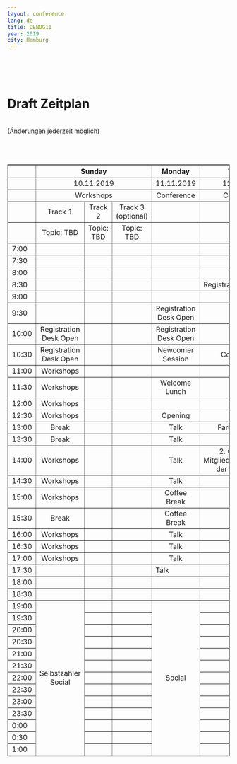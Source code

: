 ```yaml
---
layout: conference
lang: de
title: DENOG11
year: 2019
city: Hamburg
---
```

<br>
<br>
<br>
<h1>Draft Zeitplan</h1><br>
(Änderungen jederzeit möglich)<br>
<br>
<br>
<br>
<table border='1'>
  <tr>
    <th></th>
    <th colspan='3'><b><center>Sunday
    <th><b><center>Monday
    <th><b><center>Tuesday
  </tr>
  <tr>
    <td></td>
    <td colspan='3'><center>10.11.2019</td>
    <td><center>11.11.2019</td>
    <td><center>12.11.2019</td>
  </tr>
  <tr>
    <td></td>
    <td colspan='3'><center>Workshops</td>
    <td><center>Conference</td>
    <td><center>Conference</td>
  </tr>
  <tr>
    <td></td>
    <td><center>Track 1</td>
    <td><center>Track 2</td>
    <td><center>Track 3 (optional)</td>
    <td></td>
    <td></td>
  </tr>
  <tr>
    <td></td>
    <td><center>Topic: TBD</td>
    <td><center>Topic: TBD</td>
    <td><center>Topic: TBD</td>
    <td></td>
    <td></td>
  </tr>
  <tr>
    <td>7:00</td>
    <td></td>
    <td></td>
    <td></td>
    <td></td>
    <td></td>
  </tr>
  <tr>
    <td>7:30</td>
    <td></td>
    <td></td>
    <td></td>
    <td></td>
    <td></td>
  </tr>
  <tr>
    <td>8:00</td>
    <td></td>
    <td></td>
    <td></td>
    <td></td>
    <td></td>
  </tr>
  <tr>
    <td>8:30</td>
    <td></td>
    <td></td>
    <td></td>
    <td></td>
    <td><center>Registration Desk Open</td>
  </tr>
  <tr>
    <td>9:00</td>
    <td></td>
    <td></td>
    <td></td>
    <td></td>
    <td><center>Talk</td>
  </tr>
  <tr>
    <td>9:30</td>
    <td></td>
    <td></td>
    <td></td>
    <td><center>Registration Desk Open</td>
    <td><center>Talk</td>
  </tr>
  <tr>
    <td>10:00</td>
    <td><center>Registration Desk Open</td>
    <td></td>
    <td></td>
    <td><center>Registration Desk Open</td>
    <td><center>Talk</td>
  </tr>
  <tr>
    <td>10:30</td>
    <td><center>Registration Desk Open</td>
    <td></td>
    <td></td>
    <td><center>Newcomer Session</td>
    <td><center>Coffee Break</td>
  </tr>
  <tr>
    <td>11:00</td>
    <td><center>Workshops</td>
    <td></td>
    <td></td>
    <td></td>
    <td><center>Talk</td>
  </tr>
  <tr>
    <td>11:30</td>
    <td><center>Workshops</td>
    <td></td>
    <td></td>
    <td><center>Welcome Lunch</td>
    <td><center>Talk</td>
  </tr>
  <tr>
    <td>12:00</td>
    <td><center>Workshops</td>
    <td></td>
    <td></td>
    <td></td>
    <td><center>Talk</td>
  </tr>
  <tr>
    <td>12:30</td>
    <td><center>Workshops</td>
    <td></td>
    <td></td>
    <td><center>Opening</td>
    <td><center>Talk</td>
  </tr>
  <tr>
    <td>13:00</td>
    <td><center>Break</td>
    <td></td>
    <td></td>
    <td><center>Talk</td>
    <td><center>Farewell Lunch</td>
  </tr>
  <tr>
    <td>13:30</td>
    <td><center>Break</td>
    <td></td>
    <td></td>
    <td><center>Talk</td>
    <td></td>
  </tr>
  <tr>
    <td>14:00</td>
    <td><center>Workshops</td>
    <td></td>
    <td></td>
    <td><center>Talk</td>
    <td><center>2. Ordentliche Mitgliederversammlung der DENOG e.V.</td>
  </tr>
  <tr>
    <td>14:30</td>
    <td><center>Workshops</td>
    <td></td>
    <td></td>
    <td><center>Talk</td>
    <td></td>
  </tr>
  <tr>
    <td>15:00</td>
    <td><center>Workshops</td>
    <td></td>
    <td></td>
    <td><center>Coffee Break</td>
    <td></td>
  </tr>
  <tr>
    <td>15:30</td>
    <td><center>Break</td>
    <td></td>
    <td></td>
    <td><center>Coffee Break</td>
    <td></td>
  </tr>
  <tr>
    <td>16:00</td>
    <td><center>Workshops</td>
    <td></td>
    <td></td>
    <td><center>Talk</td>
    <td></td>
  </tr>
  <tr>
    <td>16:30</td>
    <td><center>Workshops</td>
    <td></td>
    <td></td>
    <td><center>Talk</td>
    <td></td>
  </tr>
  <tr>
    <td>17:00</td>
    <td><center>Workshops</td>
    <td></td>
    <td></td>
    <td><center>Talk</td>
    <td></td>
  </tr>
  <tr>
    <td>17:30</td>
    <td></td>
    <td></td>
    <td></td>
    <td>Talk</td>
    <td></td>
  </tr>
  <tr>
    <td>18:00</td>
    <td></td>
    <td></td>
    <td></td>
    <td></td>
    <td></td>
  </tr>
  <tr>
    <td>18:30</td>
    <td></td>
    <td></td>
    <td></td>
    <td></td>
    <td></td>
  </tr>
  <tr>
    <td>19:00</td>
    <td rowspan='13'><center>Selbstzahler Social</td>
    <td></td>
    <td></td>
    <td rowspan='13'><center>Social</td>
    <td></td>
  </tr>
  <tr>
    <td>19:30</td>
    <td></td>
    <td></td>
    <td></td>
    <td></td>
    <td></td>
  </tr>
  <tr>
    <td>20:00</td>
    <td></td>
    <td></td>
    <td></td>
    <td></td>
    <td></td>
  </tr>
  <tr>
    <td>20:30</td>
    <td></td>
    <td></td>
    <td></td>
    <td></td>
    <td></td>
  </tr>
  <tr>
    <td>21:00</td>
    <td></td>
    <td></td>
    <td></td>
    <td></td>
    <td></td>
  </tr>
  <tr>
    <td>21:30</td>
    <td></td>
    <td></td>
    <td></td>
    <td></td>
    <td></td>
  </tr>
  <tr>
    <td>22:00</td>
    <td></td>
    <td></td>
    <td></td>
    <td></td>
    <td></td>
  </tr>
  <tr>
    <td>22:30</td>
    <td></td>
    <td></td>
    <td></td>
    <td></td>
    <td></td>
  </tr>
  <tr>
    <td>23:00</td>
    <td></td>
    <td></td>
    <td></td>
    <td></td>
    <td></td>
  </tr>
  <tr>
    <td>23:30</td>
    <td></td>
    <td></td>
    <td></td>
    <td></td>
    <td></td>
  </tr>
  <tr>
    <td>0:00</td>
    <td></td>
    <td></td>
    <td></td>
    <td></td>
    <td></td>
  </tr>
  <tr>
    <td>0:30</td>
    <td></td>
    <td></td>
    <td></td>
    <td></td>
    <td></td>
  </tr>
  <tr>
    <td>1:00</td>
    <td></td>
    <td></td>
    <td></td>
    <td></td>
    <td></td>
  </tr>

